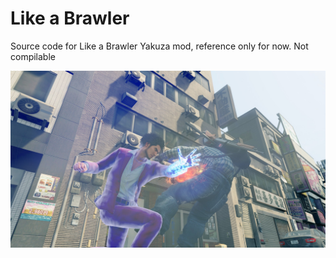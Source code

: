 # Like a Brawler
 Source code for Like a Brawler Yakuza mod, reference only for now. Not compilable

 ![Image](https://github.com/Fronkln/Like-A-Brawler/blob/main/preview.jpg)
